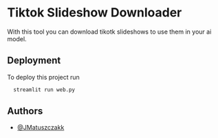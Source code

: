 
# Tiktok Slideshow Downloader

With this tool you can download tikotk slideshows to use them in your ai model.



## Deployment

To deploy this project run

```bash
  streamlit run web.py
```


## Authors

- [@JMatuszczakk](https://github.com/JMatuszczakk)

